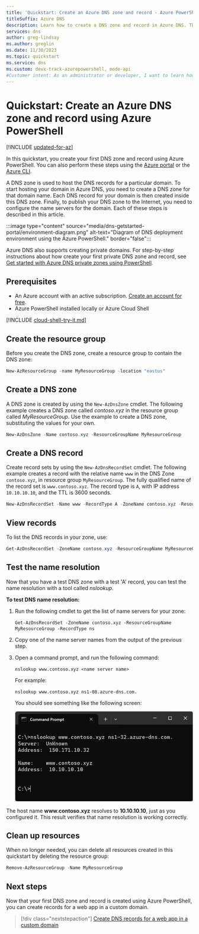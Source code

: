 ```yaml
---
title: 'Quickstart: Create an Azure DNS zone and record - Azure PowerShell'
titleSuffix: Azure DNS
description: Learn how to create a DNS zone and record in Azure DNS. This article is a step-by-step quickstart to create and manage your first DNS zone and record using Azure PowerShell.
services: dns
author: greg-lindsay
ms.author: greglin
ms.date: 11/30/2023
ms.topic: quickstart
ms.service: dns
ms.custom: devx-track-azurepowershell, mode-api
#Customer intent: As an administrator or developer, I want to learn how to configure Azure DNS using Azure PowerShell so I can use Azure DNS for my name resolution.
---
```


# Quickstart: Create an Azure DNS zone and record using Azure PowerShell

[!INCLUDE [updated-for-az](../../includes/updated-for-az.md)]

In this quickstart, you create your first DNS zone and record using Azure PowerShell. You can also perform these steps using the [Azure portal](dns-getstarted-portal.md) or the [Azure CLI](dns-getstarted-cli.md). 

A DNS zone is used to host the DNS records for a particular domain. To start hosting your domain in Azure DNS, you need to create a DNS zone for that domain name. Each DNS record for your domain is then created inside this DNS zone. Finally, to publish your DNS zone to the Internet, you need to configure the name servers for the domain. Each of these steps is described in this article.

:::image type="content" source="media/dns-getstarted-portal/environment-diagram.png" alt-text="Diagram of DNS deployment environment using the Azure PowerShell." border="false":::

Azure DNS also supports creating private domains. For step-by-step instructions about how create your first private DNS zone and record, see [Get started with Azure DNS private zones using PowerShell](private-dns-getstarted-powershell.md).

## Prerequisites

- An Azure account with an active subscription. [Create an account for free](https://azure.microsoft.com/free/?WT.mc_id=A261C142F).
- Azure PowerShell installed locally or Azure Cloud Shell

[!INCLUDE [cloud-shell-try-it.md](../../includes/cloud-shell-try-it.md)]

## Create the resource group

Before you create the DNS zone, create a resource group to contain the DNS zone:

```powershell
New-AzResourceGroup -name MyResourceGroup -location "eastus"
```

## Create a DNS zone

A DNS zone is created by using the `New-AzDnsZone` cmdlet. The following example creates a DNS zone called *contoso.xyz* in the resource group called *MyResourceGroup*. Use the example to create a DNS zone, substituting the values for your own.

```powershell
New-AzDnsZone -Name contoso.xyz -ResourceGroupName MyResourceGroup
```

## Create a DNS record

Create record sets by using the `New-AzDnsRecordSet` cmdlet. The following example creates a record with the relative name `www` in the DNS Zone `contoso.xyz`, in resource group `MyResourceGroup`. The fully qualified name of the record set is `www.contoso.xyz`. The record type is `A`, with IP address `10.10.10.10`, and the TTL is 3600 seconds.

```powershell
New-AzDnsRecordSet -Name www -RecordType A -ZoneName contoso.xyz -ResourceGroupName MyResourceGroup -Ttl 3600 -DnsRecords (New-AzDnsRecordConfig -IPv4Address "10.10.10.10")
```

## View records

To list the DNS records in your zone, use:

```powershell
Get-AzDnsRecordSet -ZoneName contoso.xyz -ResourceGroupName MyResourceGroup
```

## Test the name resolution

Now that you have a test DNS zone with a test 'A' record, you can test the name resolution with a tool called *nslookup*. 

**To test DNS name resolution:**

1. Run the following cmdlet to get the list of name servers for your zone:

   ```azurepowershell
   Get-AzDnsRecordSet -ZoneName contoso.xyz -ResourceGroupName MyResourceGroup -RecordType ns
   ```

1. Copy one of the name server names from the output of the previous step.

1. Open a command prompt, and run the following command:

   ```
   nslookup www.contoso.xyz <name server name>
   ```

   For example:

   ```
   nslookup www.contoso.xyz ns1-08.azure-dns.com.
   ```

   You should see something like the following screen:

   ![Screenshot shows a command prompt window with an n s lookup command and values for Server, Address, Name, and Address.](media/dns-getstarted-portal/nslookup.PNG)

The host name **www\.contoso.xyz** resolves to **10.10.10.10**, just as you configured it. This result verifies that name resolution is working correctly.

## Clean up resources

When no longer needed, you can delete all resources created in this quickstart by deleting the resource group:

```powershell
Remove-AzResourceGroup -Name MyResourceGroup
```

## Next steps

Now that your first DNS zone and record is created using Azure PowerShell, you can create records for a web app in a custom domain.

> [!div class="nextstepaction"]
> [Create DNS records for a web app in a custom domain](./dns-web-sites-custom-domain.md)
